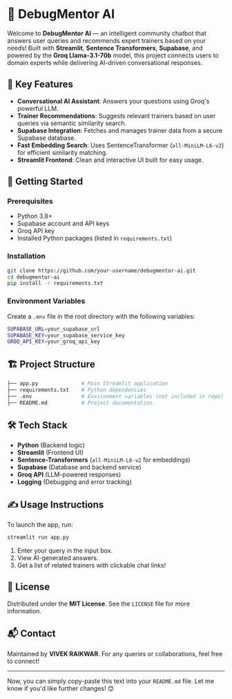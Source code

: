   # 🤖 DebugMentor AI  
Welcome to **DebugMentor AI** — an intelligent community chatbot that answers user queries and recommends expert trainers based on your needs! Built with **Streamlit**, **Sentence Transformers**, **Supabase**, and powered by the **Groq Llama-3.1-70b** model, this project connects users to domain experts while delivering AI-driven conversational responses.  

## 🌟 Key Features  
-  **Conversational AI Assistant**: Answers your questions using Groq's powerful LLM.  
-  **Trainer Recommendations**: Suggests relevant trainers based on user queries via semantic similarity search.  
-  **Supabase Integration**: Fetches and manages trainer data from a secure Supabase database.  
-  **Fast Embedding Search**: Uses SentenceTransformer (`all-MiniLM-L6-v2`) for efficient similarity matching.  
-  **Streamlit Frontend**: Clean and interactive UI built for easy usage.  

## 🚀 Getting Started  

### Prerequisites  
- Python 3.8+  
- Supabase account and API keys  
- Groq API key  
- Installed Python packages (listed in `requirements.txt`)  

### Installation  
```bash  
git clone https://github.com/your-username/debugmentor-ai.git  
cd debugmentor-ai  
pip install -r requirements.txt  
```  

### Environment Variables  
Create a `.env` file in the root directory with the following variables:  
```bash  
SUPABASE_URL=your_supabase_url  
SUPABASE_KEY=your_supabase_service_key  
GROQ_API_KEY=your_groq_api_key  
```  

## 🏗️ Project Structure  
```bash  
├── app.py              # Main Streamlit application  
├── requirements.txt    # Python dependencies  
├── .env                # Environment variables (not included in repo)  
├── README.md           # Project documentation  
```  

## 🛠️ Tech Stack  
- **Python** (Backend logic)  
- **Streamlit** (Frontend UI)  
- **Sentence-Transformers** (`all-MiniLM-L6-v2` for embeddings)  
- **Supabase** (Database and backend service)  
- **Groq API** (LLM-powered responses)  
- **Logging** (Debugging and error tracking)  

## ✍️ Usage Instructions  
To launch the app, run:  
```bash  
streamlit run app.py  
```  
1. Enter your query in the input box.  
2. View AI-generated answers.  
3. Get a list of related trainers with clickable chat links!  
  

## 📜 License  
Distributed under the **MIT License**. See the `LICENSE` file for more information.  

## 📬 Contact  
Maintained by **VIVEK RAIKWAR**. For any queries or collaborations, feel free to connect!

---

Now, you can simply copy-paste this text into your `README.md` file. Let me know if you'd like further changes! 😊
